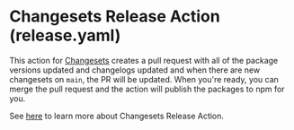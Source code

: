 # Changesets Release Action (release.yaml)

This action for [Changesets](https://github.com/atlassian/changesets) creates a pull request with all of the package versions updated and changelogs updated and when there are new changesets on `main`, the PR will be updated. When you're ready, you can merge the pull request and the action will publish the packages to npm for you.

See [here](https://github.com/changesets/action) to learn more about Changesets Release Action.
